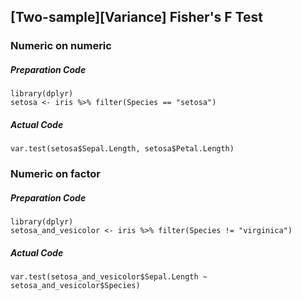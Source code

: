 ## \[Two-sample\]\[Variance\] Fisher's F Test
### Numeric on numeric
##### Preparation Code
```
library(dplyr)
setosa <- iris %>% filter(Species == "setosa")
```
##### Actual Code
```
var.test(setosa$Sepal.Length, setosa$Petal.Length)
```
### Numeric on factor
##### Preparation Code
```
library(dplyr)
setosa_and_vesicolor <- iris %>% filter(Species != "virginica")
```
##### Actual Code
```
var.test(setosa_and_vesicolor$Sepal.Length ~ setosa_and_vesicolor$Species)
```
